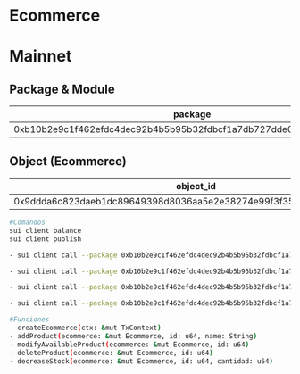 # Ecommerce



# Mainnet

## Package & Module
| package                                                                 | module       |
|-------------------------------------------------------------------------|--------------|
| 0xb10b2e9c1f462efdc4dec92b4b5b95b32fdbcf1a7db727dde06b4591f0a10501      | ecommerceSui |

## Object (Ecommerce)
| object_id                                                               | tipo      |
|-------------------------------------------------------------------------|-----------|
| 0x9ddda6c823daeb1dc89649398d8036aa5e2e38274e99f3f357c599e2884d0deb      | Ecommerce |




``` sh
#Comandos
sui client balance
sui client publish

- sui client call --package 0xb10b2e9c1f462efdc4dec92b4b5b95b32fdbcf1a7db727dde06b4591f0a10501 --module ecommerceSui --function addProduct --args 0x9ddda6c823daeb1dc89649398d8036aa5e2e38274e99f3f357c599e2884d0deb 1 "Mouse Inalambrico"

- sui client call --package 0xb10b2e9c1f462efdc4dec92b4b5b95b32fdbcf1a7db727dde06b4591f0a10501 --module ecommerceSui --function modifyAvailableProduct --args 0x9ddda6c823daeb1dc89649398d8036aa5e2e38274e99f3f357c599e2884d0deb 2

- sui client call --package 0xb10b2e9c1f462efdc4dec92b4b5b95b32fdbcf1a7db727dde06b4591f0a10501 --module ecommerceSui --function deleteProduct --args 0x9ddda6c823daeb1dc89649398d8036aa5e2e38274e99f3f357c599e2884d0deb 2

- sui client call --package 0xb10b2e9c1f462efdc4dec92b4b5b95b32fdbcf1a7db727dde06b4591f0a10501 --module ecommerceSui --function decreaseStock --args 0x9ddda6c823daeb1dc89649398d8036aa5e2e38274e99f3f357c599e2884d0deb 1 3


```

``` sh
#Funciones
- createEcommerce(ctx: &mut TxContext)
- addProduct(ecommerce: &mut Ecommerce, id: u64, name: String)
- modifyAvailableProduct(ecommerce: &mut Ecommerce, id: u64)
- deleteProduct(ecommerce: &mut Ecommerce, id: u64)
- decreaseStock(ecommerce: &mut Ecommerce, id: u64, cantidad: u64)
```







